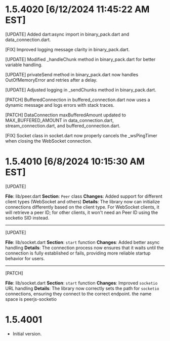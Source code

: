 # 1.5.4020 [6/12/2024 11:45:22 AM EST]

[UPDATE] Added dart:async import in binary_pack.dart and data_connection.dart.

[FIX] Improved logging message clarity in binary_pack.dart.

[UPDATE] Modified _handleChunk method in binary_pack.dart for better variable handling.

[UPDATE] privateSend method in binary_pack.dart now handles OutOfMemoryError and retries after a delay.

[UPDATE] Adjusted logging in _sendChunks method in binary_pack.dart.

[PATCH] BufferedConnection in buffered_connection.dart now uses a dynamic message and logs errors with stack traces.

[PATCH] DataConnection maxBufferedAmount updated to MAX_BUFFERED_AMOUNT in data_connection.dart, stream_connection.dart, and buffered_connection.dart.

[FIX] Socket class in socket.dart now properly cancels the _wsPingTimer when closing the WebSocket connection.

# 1.5.4010 [6/8/2024 10:15:30 AM EST]

[UPDATE]

**File**: lib/peer.dart
**Section**: `Peer` class
**Changes**: Added support for different client types (WebSocket and others)
**Details**: The library now can initialize connections differently based on the client type. For WebSocket clients, it will retrieve a peer ID; for other clients, it won't need an Peer ID using the socketio SID instead.

---


[UPDATE]

**File**: lib/socket.dart
**Section**: `start` function
**Changes**: Added better async handling
**Details**: The connection process now ensures that it waits until the connection is fully established or fails, providing more reliable startup behavior for users.

---

[PATCH]

**File**: lib/socket.dart
**Section**: `start` function
**Changes**: Improved `socketio` URL handling
**Details**: The library now correctly sets the path for `socketio` connections, ensuring they connect to the correct endpoint. the name space is peerjs-socketio



# 1.5.4001

- Initial version.
